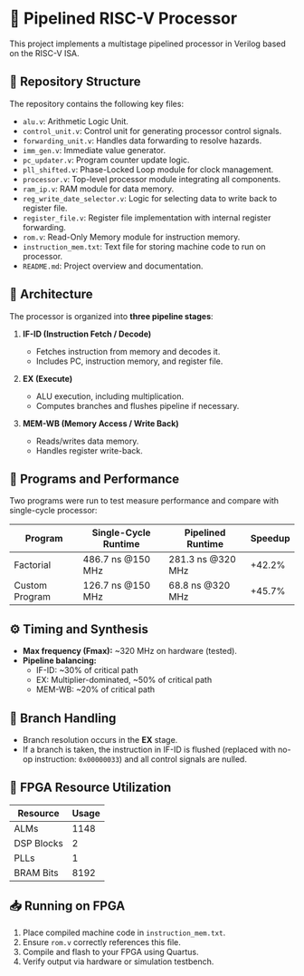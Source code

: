 # 🧠 Pipelined RISC-V Processor

This project implements a multistage pipelined processor in Verilog based on the RISC-V ISA. 

## 📁 Repository Structure

The repository contains the following key files:

- `alu.v`: Arithmetic Logic Unit.
- `control_unit.v`: Control unit for generating processor control signals.
- `forwarding_unit.v`: Handles data forwarding to resolve hazards.
- `imm_gen.v`: Immediate value generator.
- `pc_updater.v`: Program counter update logic.
- `pll_shifted.v`: Phase-Locked Loop module for clock management.
- `processor.v`: Top-level processor module integrating all components.
- `ram_ip.v`: RAM module for data memory.
- `reg_write_date_selector.v`: Logic for selecting data to write back to register file.
- `register_file.v`: Register file implementation with internal register forwarding.
- `rom.v`: Read-Only Memory module for instruction memory.
- `instruction_mem.txt`: Text file for storing machine code to run on processor.
- `README.md`: Project overview and documentation.

## 🔧 Architecture

The processor is organized into **three pipeline stages**:

1. **IF-ID (Instruction Fetch / Decode)**  
   - Fetches instruction from memory and decodes it.
   - Includes PC, instruction memory, and register file.

2. **EX (Execute)**  
   - ALU execution, including multiplication.
   - Computes branches and flushes pipeline if necessary.

3. **MEM-WB (Memory Access / Write Back)**  
   - Reads/writes data memory.
   - Handles register write-back.

## 🧪 Programs and Performance

Two programs were run to test measure performance and compare with single-cycle processor:

| Program         | Single-Cycle Runtime | Pipelined Runtime | Speedup    |
|----------------|----------------------|-------------------|------------|
| Factorial       | 486.7 ns @150 MHz    | 281.3 ns @320 MHz | +42.2%     |
| Custom Program | 126.7 ns @150 MHz    | 68.8 ns @320 MHz  | +45.7%     |

## ⚙️ Timing and Synthesis

- **Max frequency (Fmax):** ~320 MHz on hardware (tested).
- **Pipeline balancing:**
  - IF-ID: ~30% of critical path
  - EX: Multiplier-dominated, ~50% of critical path
  - MEM-WB: ~20% of critical path

## 🧼 Branch Handling

- Branch resolution occurs in the **EX** stage.
- If a branch is taken, the instruction in IF-ID is flushed (replaced with no-op instruction: `0x00000033`) and all control signals are nulled.

## 🧮 FPGA Resource Utilization

| Resource        | Usage  |
|----------------|--------|
| ALMs           | 1148   |
| DSP Blocks     | 2      |
| PLLs           | 1      |
| BRAM Bits      | 8192   |

## 📥 Running on FPGA

1. Place compiled machine code in `instruction_mem.txt`.
2. Ensure `rom.v` correctly references this file.
3. Compile and flash to your FPGA using Quartus.
4. Verify output via hardware or simulation testbench.
